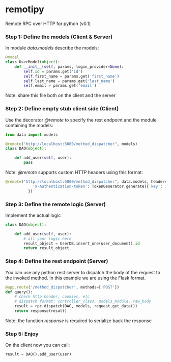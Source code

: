 # remotipy
Remote RPC over HTTP for python (v0.1)

### Step 1: Define the models (Client & Server)

In module *data.models* describe the models:

```python
@model
class UserModel(object):
    def __init__(self, params, login_provider=None):
        self.id = params.get('id')
        self.first_name = params.get('first_name')
        self.last_name = params.get('last_name')
        self.email = params.get('email')
```

Note: share this file both on the client and the server

### Step 2: Define empty stub client side (Client)

Use the decorator *@remote* to specify the rest endpoint and the module containing the models:

```python
from data import models

@remote("http://localhost:5000/method_dispatcher", models)
class DAO(object):

    def add_user(self, user):
        pass
```

Note: *@remote* supports custom HTTP headers using this format:
```python
@remote("http://localhost:5000/method_dispatcher", data.models, headers={
            'X-Authentication-token': TokenGenerator.generate({'key': 123456789})
          })
```

### Step 3: Define the remote logic (Server)

Implement the actual logic

```python
class DAO(object):

    def add_user(self, user):
        # all your logic here
        result_object = UserDB.insert_one(user_document).id
        return result_object
```

### Step 4: Define the rest endpoint (Server)

You can use any python rest server to dispatch the body of the request to the invoked method. In this example we are using the Flask format.

```python
@app.route('/method_dispatcher', methods=['POST'])
def query():
    # check http header, cookies, etc
    # dispatch format: controller_class, models_module, raw_body 
    result = rpc.dispatch(DAO, models, request.get_data())
    return response(result)
```

Note: the function *response* is required to serialize back the response

### Step 5: Enjoy

On the client now you can call:
```python
result = DAO().add_user(user)
```
